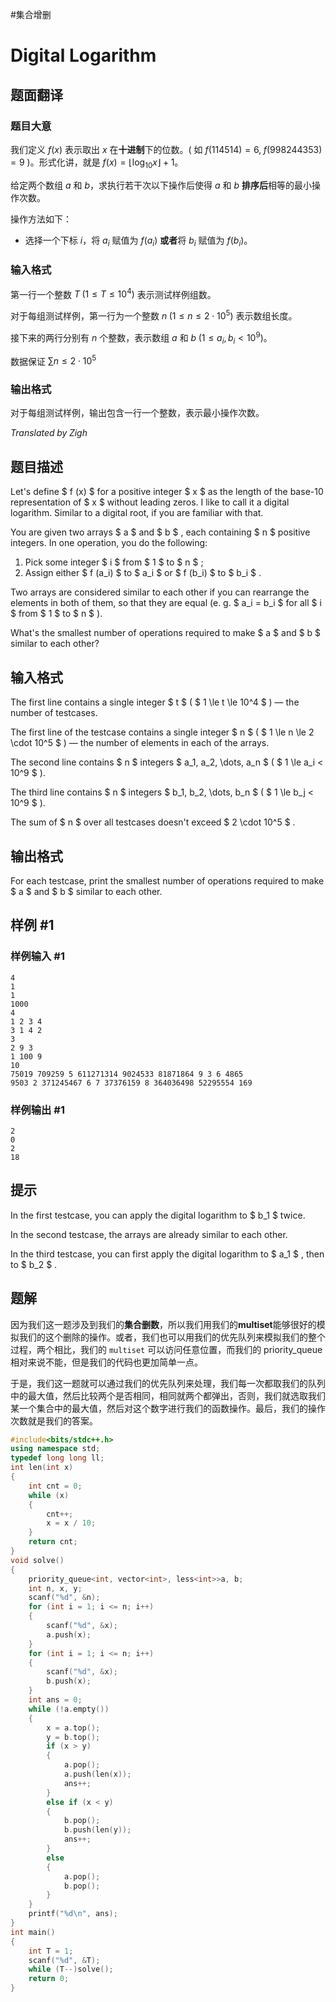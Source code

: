 #集合增删

# Digital Logarithm

## 题面翻译

### 题目大意

我们定义 $f(x)$ 表示取出 $x$ 在**十进制**下的位数。( 如 $f(114514) = 6, \; f(998244353) = 9$ )。形式化讲，就是 $f(x) = \lfloor \log_{10} x \rfloor + 1$。

给定两个数组 $a$ 和 $b$，求执行若干次以下操作后使得 $a$ 和 $b$ **排序后**相等的最小操作次数。

操作方法如下：

- 选择一个下标 $i$，将 $a_i$ 赋值为 $f(a_i)$ **或者**将 $b_i$ 赋值为 $f(b_i)$。

### 输入格式

第一行一个整数 $T \; (1 \leqslant T \leqslant 10^4)$ 表示测试样例组数。

对于每组测试样例，第一行为一个整数 $n \; (1 \leqslant n \leqslant 2 \cdot 10^5)$ 表示数组长度。

接下来的两行分别有 $n$ 个整数，表示数组 $a$ 和 $b \; (1 \leqslant a_i,b_i < 10^9)$。

数据保证 $\sum n \leqslant 2 \cdot 10^5$

### 输出格式

对于每组测试样例，输出包含一行一个整数，表示最小操作次数。

$Translated \; by \; Zigh$

## 题目描述

Let's define $ f (x) $ for a positive integer $ x $ as the length of the base-10 representation of $ x $ without leading zeros. I like to call it a digital logarithm. Similar to a digital root, if you are familiar with that.

You are given two arrays $ a $ and $ b $ , each containing $ n $ positive integers. In one operation, you do the following:

1. Pick some integer $ i $ from $ 1 $ to $ n $ ;
2. Assign either $ f (a_i) $ to $ a_i $ or $ f (b_i) $ to $ b_i $ .

Two arrays are considered similar to each other if you can rearrange the elements in both of them, so that they are equal (e. g. $ a_i = b_i $ for all $ i $ from $ 1 $ to $ n $ ).

What's the smallest number of operations required to make $ a $ and $ b $ similar to each other?

## 输入格式

The first line contains a single integer $ t $ ( $ 1 \le t \le 10^4 $ ) — the number of testcases.

The first line of the testcase contains a single integer $ n $ ( $ 1 \le n \le 2 \cdot 10^5 $ ) — the number of elements in each of the arrays.

The second line contains $ n $ integers $ a_1, a_2, \dots, a_n $ ( $ 1 \le a_i < 10^9 $ ).

The third line contains $ n $ integers $ b_1, b_2, \dots, b_n $ ( $ 1 \le b_j < 10^9 $ ).

The sum of $ n $ over all testcases doesn't exceed $ 2 \cdot 10^5 $ .

## 输出格式

For each testcase, print the smallest number of operations required to make $ a $ and $ b $ similar to each other.

## 样例 #1

### 样例输入 #1

```
4
1
1
1000
4
1 2 3 4
3 1 4 2
3
2 9 3
1 100 9
10
75019 709259 5 611271314 9024533 81871864 9 3 6 4865
9503 2 371245467 6 7 37376159 8 364036498 52295554 169
```

### 样例输出 #1

```
2
0
2
18
```

## 提示

In the first testcase, you can apply the digital logarithm to $ b_1 $ twice.

In the second testcase, the arrays are already similar to each other.

In the third testcase, you can first apply the digital logarithm to $ a_1 $ , then to $ b_2 $ .

## 题解
因为我们这一题涉及到我们的**集合删数**，所以我们用我们的**multiset**能够很好的模拟我们的这个删除的操作。或者，我们也可以用我们的优先队列来模拟我们的整个过程，两个相比，我们的 `multiset` 可以访问任意位置，而我们的 priority_queue 相对来说不能，但是我们的代码也更加简单一点。

于是，我们这一题就可以通过我们的优先队列来处理，我们每一次都取我们的队列中的最大值，然后比较两个是否相同，相同就两个都弹出，否则，我们就选取我们某一个集合中的最大值，然后对这个数字进行我们的函数操作。最后，我们的操作次数就是我们的答案。
```cpp
#include<bits/stdc++.h>
using namespace std;
typedef long long ll;
int len(int x)
{
	int cnt = 0;
	while (x)
	{
		cnt++;
		x = x / 10;
	}
	return cnt;
}
void solve()
{
	priority_queue<int, vector<int>, less<int>>a, b;
	int n, x, y;
	scanf("%d", &n);
	for (int i = 1; i <= n; i++)
	{
		scanf("%d", &x);
		a.push(x);
	}
	for (int i = 1; i <= n; i++)
	{
		scanf("%d", &x);
		b.push(x);
	}
	int ans = 0;
	while (!a.empty())
	{
		x = a.top();
		y = b.top();
		if (x > y)
		{
			a.pop();
			a.push(len(x));
			ans++;
		}
		else if (x < y)
		{
			b.pop();
			b.push(len(y));
			ans++;
		}
		else
		{
			a.pop();
			b.pop();
		}
	}
	printf("%d\n", ans);
}
int main()
{
	int T = 1;
	scanf("%d", &T);
	while (T--)solve();
	return 0;
}
```
